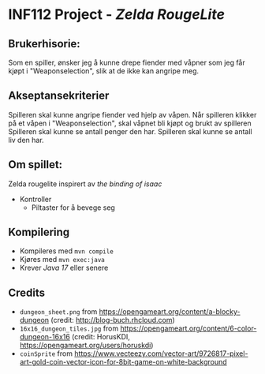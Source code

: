 # INF112 Project - *Zelda RougeLite*

## Brukerhisorie: 

Som en spiller, ønsker jeg å kunne drepe fiender med våpner som jeg får kjøpt i "Weaponselection", slik at de ikke kan angripe meg.

## Akseptansekriterier

Spilleren skal kunne angripe fiender ved hjelp av våpen.
Når spilleren klikker på et våpen i "Weaponselection", skal våpnet bli kjøpt og brukt av spilleren 
Spilleren skal kunne se antall penger den har.
Spilleren skal kunne se antall liv den har.

## Om spillet:
Zelda rougelite inspirert av *the binding of isaac*
* Kontroller
    * Piltaster for å bevege seg

## Kompilering
* Kompileres med `mvn compile`
* Kjøres med `mvn exec:java`
* Krever *Java 17* eller senere


## Credits
* `dungeon_sheet.png` from https://opengameart.org/content/a-blocky-dungeon (credit: http://blog-buch.rhcloud.com)
* `16x16_dungeon_tiles.jpg` from https://opengameart.org/content/6-color-dungeon-16x16 (credit: HorusKDI, https://opengameart.org/users/horuskdi)
* `coinSprite` from https://www.vecteezy.com/vector-art/9726817-pixel-art-gold-coin-vector-icon-for-8bit-game-on-white-background
